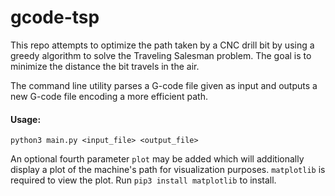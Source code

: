 # gcode-tsp

This repo attempts to optimize the path taken by a CNC drill bit by using a greedy algorithm to solve the Traveling Salesman problem. 
The goal is to minimize the distance the bit travels in the air.

The command line utility parses a G-code file given as input and outputs a new G-code file encoding a more efficient path.

#### Usage:
```shell
python3 main.py <input_file> <output_file>
```

An optional fourth parameter `plot` may be added which will additionally display a plot of the machine's path for visualization purposes. 
`matplotlib` is required to view the plot. Run `pip3 install matplotlib` to install.
